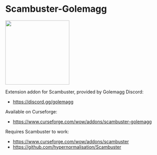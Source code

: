 # Scambuster-Golemagg
<img src="https://user-images.githubusercontent.com/52763122/212459976-355a11cb-6a9f-40fa-bb5c-06c7da505a75.png" width="200" height="200">

Extension addon for Scambuster, provided by Golemagg Discord:
- https://discord.gg/golemagg

Available on Curseforge:
- https://www.curseforge.com/wow/addons/scambuster-golemagg

Requires Scambuster to work:
- https://www.curseforge.com/wow/addons/scambuster
- https://github.com/hypernormalisation/Scambuster
